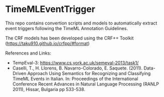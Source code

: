 # TimeMLEventTrigger

This repo contains convertion scripts and models to automatically extract event triggers following the TimeML Annotation Guidelines.

The CRF models has been developed using the CRF++ Toolkit (https://taku910.github.io/crfpp/#format) 



References and Links:
- TempEval-3: https://www.cs.york.ac.uk/semeval-2013/task1/ 
- Caselli, T., H. Llorens, B. Navarro-Colorado, E. Saquete. (2011). Data-Driven Approach Using Semantics for Recognizing and Classifying TimeML Events in Italian. In: Proceedings of the International Conference Recent Advances in Natural Language Processing (RANLP 2011), Hissar, Bulgaria pp 533-538.
